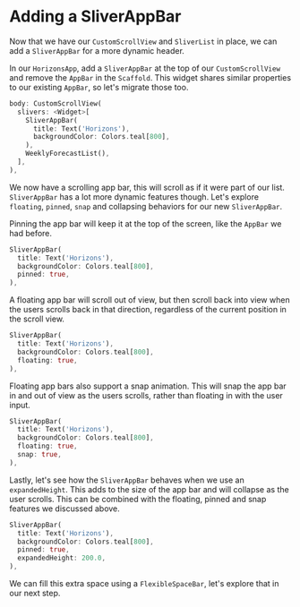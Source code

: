 # Adding a SliverAppBar

Now that we have our `CustomScrollView` and `SliverList` in place, we
can add a `SliverAppBar` for a more dynamic header.

In our `HorizonsApp`, add a `SliverAppBar` at the top of our
`CustomScrollView` and remove the `AppBar` in the `Scaffold`. This
widget shares similar properties to our existing `AppBar`, so let's
migrate those too.

```dart
body: CustomScrollView(
  slivers: <Widget>[
    SliverAppBar(
      title: Text('Horizons'),
      backgroundColor: Colors.teal[800],
    ),
    WeeklyForecastList(),
  ],
),
```

We now have a scrolling app bar, this will scroll as if it were part of
our list. `SliverAppBar` has a lot more dynamic features though. Let's
explore `floating`, `pinned`, `snap` and collapsing behaviors for
our new `SliverAppBar`.

Pinning the app bar will keep it at the top of the screen, like
the `AppBar` we had before.

```dart
SliverAppBar(
  title: Text('Horizons'),
  backgroundColor: Colors.teal[800],
  pinned: true,
),
```

A floating app bar will scroll out of view, but then scroll back into
view when the users scrolls back in that direction, regardless of
the current position in the scroll view.

```dart
SliverAppBar(
  title: Text('Horizons'),
  backgroundColor: Colors.teal[800],
  floating: true,
),
```

Floating app bars also support a snap animation. This will snap the
app bar in and out of view as the users scrolls, rather than floating
in with the user input.

```dart
SliverAppBar(
  title: Text('Horizons'),
  backgroundColor: Colors.teal[800],
  floating: true,
  snap: true,
),
```

Lastly, let's see how the `SliverAppBar` behaves when we use an
`expandedHeight`. This adds to the size of the app bar and will
collapse as the user scrolls. This can be combined with the
floating, pinned and snap features we discussed above.

```dart
SliverAppBar(
  title: Text('Horizons'),
  backgroundColor: Colors.teal[800],
  pinned: true,
  expandedHeight: 200.0,
),
```

We can fill this extra space using a `FlexibleSpaceBar`, let's explore
that in our next step.